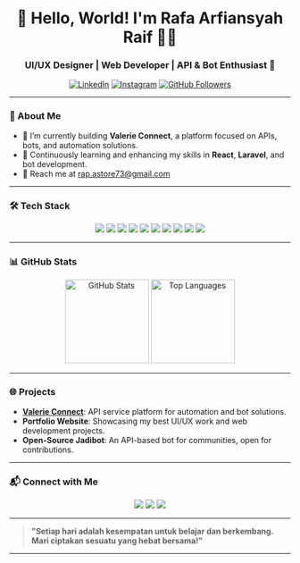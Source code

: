 <h1 align="center">👋 Hello, World! I'm Rafa Arfiansyah Raif 👨‍💻</h1>
<h3 align="center">UI/UX Designer | Web Developer | API & Bot Enthusiast 🚀</h3>

<p align="center">
  <a href="https://www.linkedin.com/in/rafa-arfiansyah-r/"><img src="https://img.shields.io/badge/LinkedIn-%230077B5.svg?&style=flat-square&logo=linkedin&logoColor=white" alt="LinkedIn"></a>
  <a href="https://www.instagram.com/rrfa.ar/"><img src="https://img.shields.io/badge/Instagram-%23E4405F.svg?&style=flat-square&logo=instagram&logoColor=white" alt="Instagram"></a>
  <a href="https://github.com/Rafa-Arfiansyah"><img src="https://img.shields.io/github/followers/Rafa-Arfiansyah?style=flat-square" alt="GitHub Followers"></a>
</p>

---

### 🌟 About Me
- 🔭 I’m currently building **Valerie Connect**, a platform focused on APIs, bots, and automation solutions.
- 🌱 Continuously learning and enhancing my skills in **React**, **Laravel**, and bot development.
- 📨 Reach me at [rap.astore73@gmail.com](mailto:rap.astore73@example.com)

---

### 🛠️ Tech Stack
<p align="center">
  <img src="https://img.shields.io/badge/JavaScript-%23323330.svg?style=for-the-badge&logo=javascript&logoColor=%23F7DF1E" />
  <img src="https://img.shields.io/badge/PHP-%23777BB4.svg?style=for-the-badge&logo=php&logoColor=white" />
  <img src="https://img.shields.io/badge/TailwindCSS-%2338B2AC.svg?style=for-the-badge&logo=tailwind-css&logoColor=white" />
  <img src="https://img.shields.io/badge/Laravel-%23FF2D20.svg?style=for-the-badge&logo=laravel&logoColor=white" />
  <img src="https://img.shields.io/badge/React-%2361DAFB.svg?style=for-the-badge&logo=react&logoColor=black" />
  <img src="https://img.shields.io/badge/MySQL-%234479A1.svg?style=for-the-badge&logo=mysql&logoColor=white" />
  <img src="https://img.shields.io/badge/MongoDB-%2347A248.svg?style=for-the-badge&logo=mongodb&logoColor=white" />
  <img src="https://img.shields.io/badge/Figma-%23F24E1E.svg?style=for-the-badge&logo=figma&logoColor=white" />
  <img src="https://img.shields.io/badge/Git-%23F05032.svg?style=for-the-badge&logo=git&logoColor=white" />
  <img src="https://img.shields.io/badge/Adobe%20XD-%23FF61F6.svg?style=for-the-badge&logo=adobe-xd&logoColor=white" />
</p>

---

### 📊 GitHub Stats
<p align="center">
  <img src="https://github-readme-stats.vercel.app/api?username=Rafa-Arfiansyah&show_icons=true&theme=radical" alt="GitHub Stats" height="150" />
  <img src="https://github-readme-stats.vercel.app/api/top-langs/?username=Rafa-Arfiansyah&layout=compact&theme=radical" alt="Top Languages" height="150" />
</p>

---

### 🌐 Projects
- **[Valerie Connect](https://valerieconnect.shop)**: API service platform for automation and bot solutions.
- **Portfolio Website**: Showcasing my best UI/UX work and web development projects.
- **Open-Source Jadibot**: An API-based bot for communities, open for contributions.

---

### 📬 Connect with Me
<p align="center">
  <a href="https://www.linkedin.com/in/rafa-arfiansyah-r/"><img src="https://img.shields.io/badge/LinkedIn-%230077B5.svg?style=for-the-badge&logo=linkedin&logoColor=white" /></a>
  <a href="https://www.instagram.com/rrfa.ar/"><img src="https://img.shields.io/badge/Instagram-%23E4405F.svg?style=for-the-badge&logo=instagram&logoColor=white" /></a>
  <a href="mailto:rap.astore73@gmail.com"><img src="https://img.shields.io/badge/Email-D14836?style=for-the-badge&logo=gmail&logoColor=white" /></a>
</p>

---

> **"Setiap hari adalah kesempatan untuk belajar dan berkembang. Mari ciptakan sesuatu yang hebat bersama!"**

---

